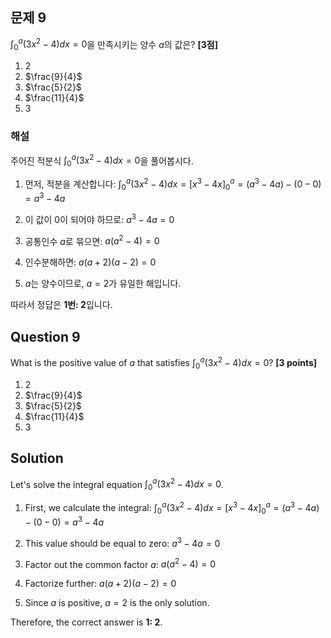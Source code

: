 

## 문제 9
$\int_0^a (3x^2-4)dx = 0$을 만족시키는 양수 $a$의 값은? **[3점]**

1. 2
2. $\frac{9}{4}$
3. $\frac{5}{2}$
4. $\frac{11}{4}$
5. 3

### 해설
주어진 적분식 $\int_0^a (3x^2-4)dx = 0$을 풀어봅시다.

1. 먼저, 적분을 계산합니다:
   $\int_0^a (3x^2-4)dx = [x^3-4x]_0^a = (a^3-4a) - (0-0) = a^3-4a$

2. 이 값이 0이 되어야 하므로:
   $a^3-4a = 0$

3. 공통인수 $a$로 묶으면:
   $a(a^2-4) = 0$

4. 인수분해하면:
   $a(a+2)(a-2) = 0$

5. $a$는 양수이므로, $a = 2$가 유일한 해입니다.

따라서 정답은 **1번: 2**입니다.

## Question 9
What is the positive value of $a$ that satisfies $\int_0^a (3x^2-4)dx = 0$? **[3 points]**

1. 2
2. $\frac{9}{4}$
3. $\frac{5}{2}$
4. $\frac{11}{4}$
5. 3

## Solution
Let's solve the integral equation $\int_0^a (3x^2-4)dx = 0$.

1. First, we calculate the integral:
   $\int_0^a (3x^2-4)dx = [x^3-4x]_0^a = (a^3-4a) - (0-0) = a^3-4a$

2. This value should be equal to zero:
   $a^3-4a = 0$

3. Factor out the common factor $a$:
   $a(a^2-4) = 0$

4. Factorize further:
   $a(a+2)(a-2) = 0$

5. Since $a$ is positive, $a = 2$ is the only solution.

Therefore, the correct answer is **1: 2**.